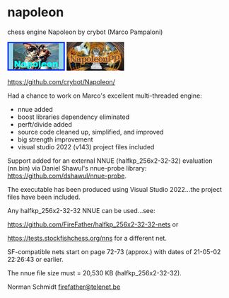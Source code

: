 # napoleon
 
chess engine Napoleon by crybot (Marco Pampaloni)

![alt tag](https://raw.githubusercontent.com/FireFather/napoleon/master/napoleon.bmp)
![alt tag](https://raw.githubusercontent.com/FireFather/napoleon/master/napoleonpp.bmp)

https://github.com/crybot/Napoleon/

Had a chance to work on Marco's excellent multi-threaded engine:

- nnue added
- boost libraries dependency eliminated
- perft/divide added
- source code cleaned up, simplified, and improved
- big strength improvement
- visual studio 2022 (v143) project files included

Support added for an external NNUE (halfkp_256x2-32-32) evaluation (nn.bin) via Daniel Shawul's nnue-probe library: https://github.com/dshawul/nnue-probe.

The executable has been produced using Visual Studio 2022...the project files have been included.

Any halfkp_256x2-32-32 NNUE can be used...see:

https://github.com/FireFather/halfkp_256x2-32-32-nets or

https://tests.stockfishchess.org/nns for a different net.

SF-compatible nets start on page 72-73 (approx.) with dates of 21-05-02 22:26:43 or earlier.

The nnue file size must = 20,530 KB (halfkp_256x2-32-32).

Norman Schmidt firefather@telenet.be
